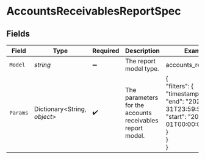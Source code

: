 # AccountsReceivablesReportSpec


## Fields

| Field                                                                                              | Type                                                                                               | Required                                                                                           | Description                                                                                        | Example                                                                                            |
| -------------------------------------------------------------------------------------------------- | -------------------------------------------------------------------------------------------------- | -------------------------------------------------------------------------------------------------- | -------------------------------------------------------------------------------------------------- | -------------------------------------------------------------------------------------------------- |
| `Model`                                                                                            | *string*                                                                                           | :heavy_minus_sign:                                                                                 | The report model type.                                                                             | accounts_receivables                                                                               |
| `Params`                                                                                           | Dictionary<String, *object*>                                                                       | :heavy_check_mark:                                                                                 | The parameters for the accounts receivables report model.                                          | {<br/>"filters": {<br/>"timestamp": {<br/>"end": "2024-05-31T23:59:59Z",<br/>"start": "2024-05-01T00:00:00Z"<br/>}<br/>}<br/>} |